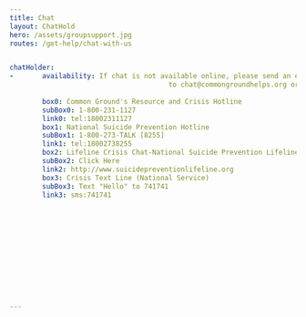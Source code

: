 ```yaml
---
title: Chat
layout: ChatHold
hero: /assets/groupsupport.jpg
routes: /get-help/chat-with-us


chatHolder:
-       availability: If chat is not available online, please send an email
                                       to chat@commongroundhelps.org or see below for other
                                                                              available resources.
        box0: Common Ground's Resource and Crisis Hotline
        subBox0: 1-800-231-1127
        link0: tel:18002311127
        box1: National Suicide Prevention Hotline
        subBox1: 1-800-273-TALK [8255]
        link1: tel:18002738255
        box2: Lifeline Crisis Chat-National Suicide Prevention Lifeline
        subBox2: Click Here
        link2: http://www.suicidepreventionlifeline.org
        box3: Crisis Text Line (National Service)
        subBox3: Text "Hello" to 741741
        link3: sms:741741













---
```


<div class="avail" style="margin: 0 20px 0 -5%;padding: 30px 20% 30px 20%;width:80%; 

           display: flex;
            display: -webkit-flex;
            display: -moz-flex;
            display: -ms-flexbox; 
            justify-content: center;
            -webkit-justify-content: center;
            -moz-justify-content: center;
            -ms-flex-pack: center; 
            
"> 
    <iframe id="iCarolMessagingBadge" src="http://webapp.icarol.com/pub/Messaging/StatusBadge.aspx?orgNum=2194&pid=204&cc=en-US" frameborder="0" scrolling="no"></iframe>
</div>


